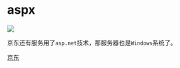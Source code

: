 # aspx

![](https://6.z.wiki/autoupload/20230123/6Byh.270X838-image.png)

京东还有服务用了`asp.net`技术，那服务器也是`Windows`系统了。

[京东](https://www.jd.com/allSort.aspx)

